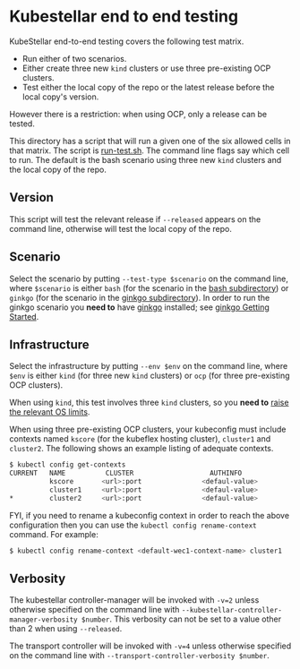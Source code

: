 # Kubestellar end to end testing

KubeStellar end-to-end testing covers the following test matrix.

- Run either of two scenarios.
- Either create three new `kind` clusters or use three pre-existing OCP clusters.
- Test either the local copy of the repo or the latest release before the local copy's version.

However there is a restriction: when using OCP, only a release can be tested.

This directory has a script that will run a given one of the six allowed cells in that matrix. The script is [run-test.sh](run-test.sh). The command line flags say which cell to run. The default is the bash scenario using three new `kind` clusters and the local copy of the repo.

## Version

This script will test the relevant release if `--released` appears on the command line, otherwise will test the local copy of the repo.

## Scenario

Select the scenario by putting `--test-type $scenario` on the command line, where `$scenario` is either `bash` (for the scenario in the [bash subdirectory](bash)) or `ginkgo` (for the scenario in the [ginkgo subdirectory](ginkgo)). In order to run the ginkgo scenario you **need to** have [ginkgo](https://onsi.github.io/ginkgo/) installed; see [ginkgo Getting Started](https://onsi.github.io/ginkgo/#getting-started).

## Infrastructure

Select the infrastructure by putting `--env $env` on the command line, where `$env` is either `kind` (for three new `kind` clusters) or `ocp` (for three pre-existing OCP clusters).

When using `kind`, this test involves three `kind` clusters, so you **need to** [raise the relevant OS limits](https://kind.sigs.k8s.io/docs/user/known-issues/#pod-errors-due-to-too-many-open-files).

When using three pre-existing OCP clusters, your kubeconfig must include contexts named `kscore` (for the kubeflex hosting cluster), `cluster1` and `cluster2`. The following shows an example listing of adequate contexts.

```bash
$ kubectl config get-contexts
CURRENT   NAME          CLUSTER                   AUTHINFO               NAMESPACE
          kscore       <url>:port               <defaul-value>            default
          cluster1     <url>:port               <defaul-value>            default
*         cluster2     <url>:port               <defaul-value>            default
```

FYI, if you need to rename a kubeconfig context in order to reach the above configuration then you can use the `kubectl config rename-context` command. For example:

```bash 
$ kubectl config rename-context <default-wec1-context-name> cluster1
```

## Verbosity

The kubestellar controller-manager will be invoked with `-v=2` unless otherwise specified on the command line with `--kubestellar-controller-manager-verbosity $number`. This verbosity can not be set to a value other than 2 when using `--released`.

The transport controller will be invoked with `-v=4` unless otherwise specified on the command line with `--transport-controller-verbosity $number`.

